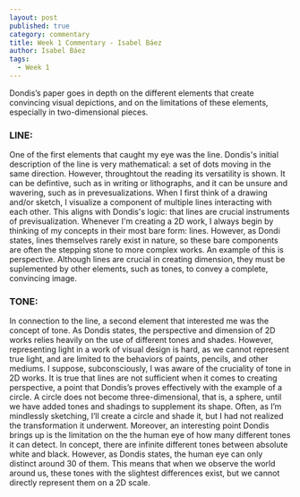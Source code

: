 ```yaml
---
layout: post
published: true
category: commentary
title: Week 1 Commentary - Isabel Báez
author: Isabel Báez
tags:
  - Week 1
---
```

Dondis’s paper goes in depth on the different elements that create convincing visual depictions, and on the limitations of these elements, especially in two-dimensional pieces. 

### **LINE:**
One of the first elements that caught my eye was the line. Dondis's initial description of the line is very mathematical: a set of dots moving in the same direction. However, throughtout the reading its versatility is shown. It can be defintive, such as in writing or lithographs, and it can be unsure and wavering, such as in prevesualizations. When I first think of a drawing and/or sketch, I visualize a component of multiple lines interacting with each other. This aligns with Dondis's logic: that lines are crucial instruments of previsualization. Whenever I'm creating a 2D work, I always begin by thinking of my concepts in their most bare form: lines. However, as Dondi states, lines themselves rarely exist in nature, so these bare components are often the stepping stone to more complex works. An example of this is perspective. Although lines are crucial in creating dimension, they must be suplemented by other elements, such as tones, to convey a complete, convincing image. 


### **TONE:**
In connection to the line, a second element that interested me was the concept of tone. As Dondis states, the perspective and dimension of 2D works relies heavily on the use of different tones and shades. However, representing light in a work of visual design is hard, as we cannot represent true light, and are limited to the behaviors of paints, pencils, and other mediums. I suppose, subconsciously, I was aware of the cruciality of tone in 2D works. It is true that lines are not sufficient when it comes to creating perspective, a point that Dondis’s proves effectively with the example of a circle. A circle does not become three-dimensional, that is, a sphere, until we have added tones and shadings to supplement its shape. Often, as I’m mindlessly sketching, I’ll create a circle and shade it, but I had not realized the transformation it underwent. Moreover, an interesting point Dondis brings up is the limitation on the the human eye of how many different tones it can detect. In concept, there are infinite different tones between absolute white and black. However, as Dondis states, the human eye can only distinct around 30 of them. This means that when we observe the world around us, these tones with the slightest differences exist, but we cannot directly represent them on a 2D scale. 




